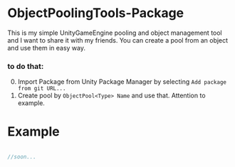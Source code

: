 # ObjectPoolingTools-Package
This is my simple UnityGameEngine pooling and object management tool and I want to share it with my friends.
You can create a pool from an object and use them in easy way.
### to do that:
0. Import Package from Unity Package Manager by selecting ``` Add package from git URL... ```
1. Create pool by ```ObjectPool<Type> Name``` and use that. Attention to example.

# Example
```csharp

//soon...


```
